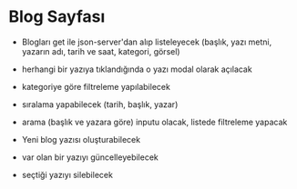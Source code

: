 # Blog Sayfası

- Blogları get ile json-server'dan alıp listeleyecek (başlık, yazı metni, yazarın adı, tarih ve saat, kategori, görsel)
- herhangi bir yazıya tıklandığında o yazı modal olarak açılacak

- kategoriye göre filtreleme yapılabilecek
- sıralama yapabilecek (tarih, başlık, yazar)
- arama (başlık ve yazara göre) inputu olacak, listede filtreleme yapacak



- Yeni blog yazısı oluşturabilecek
- var olan bir yazıyı güncelleyebilecek
- seçtiği yazıyı silebilecek
